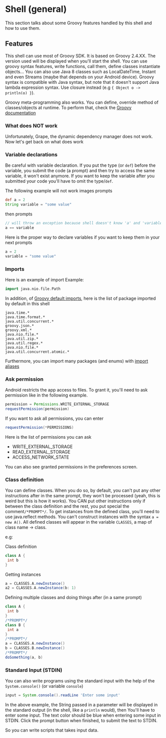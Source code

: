 # Shell (general)
This section talks about some Groovy features handled by this shell and how to use them.

## Features
This shell can use most of Groovy SDK. It is based on Groovy 2.4.XX. The version used will be
displayed when you'll start the shell.
You can use groovy syntax features, write functions, call them, define classes instantiate objects...
You can also use Java 8 classes such as LocalDateTime, Instant and even Streams (maybe that depends on your Android device).
Groovy syntax is compatible with Java syntax, but note that it doesn't support Java lambda expression
syntax. Use closure instead (e.g `{ Object o -> println(o) }`).


Groovy meta-programming also works. You can define, override method of classes/objects at runtime.
To perform that, check the [Groovy documentation](https://groovy-lang.org/documentation.html)

### What does NOT work
Unfortunately, Grape, the dynamic dependency manager does not work.
Now let's get back on what does work

### Variable declarations
Be careful with variable declaration. If you put the type (or `def`) before the variable, you submit the code (a prompt) and then try to access the same variable, it won't exist anymore.
If you want to keep the variable after you submitted your code you'll have to omit the type/`def`.

The following example will not work
images
prompts
```groovy
def a = 2
String variable = "some value"
```
then prompts
```groovy
// will throw an exception because shell doesn't know 'a' and 'variable' anymore
a == variable
```

Here is the proper way to declare variables if you want to keep them in your next prompts

```groovy
a = 2
variable = "some value"
```
### Imports
Here is an example of import
Example:
````groovy
import java.nio.file.Path
````

In addition, of [Groovy default imports](https://groovy-lang.org/structure.html#_default_imports), here is the list of package imported by default in this shell
```text
java.time.*
java.time.format.*
java.util.concurrent.*
groovy.json.*
groovy.xml.*
java.nio.file.*
java.util.zip.*
java.util.regex.*
java.nio.file.*
java.util.concurrent.atomic.*
```

Furthermore, you can import many packages (and enums) with [import aliases](https://tambapps.github.io/groovy-shell-user-manual/import-aliases/)

### Ask permission
Android restricts the app access to files. To grant it, you'll need to ask permission like in the following
example.
```groovy  
permission = Permissions.WRITE_EXTERNAL_STORAGE
requestPermission(permission)
```

If you want to ask all permissions, you can enter
```groovy  
requestPermission(*PERMISSIONS)
```

Here is the list of permissions you can ask
- WRITE_EXTERNAL_STORAGE
- READ_EXTERNAL_STORAGE
- ACCESS_NETWORK_STATE

You can also see granted permissions in the preferences screen.

### Class definition
You can define classes. When you do so, by default, you can't put any other instructions after in the same prompt, they won't be processed (yeah, this is weird but this is how it works).
You CAN put other instructions only if between the class definition and the rest, you put special the comment`/*PROMPT*/`.
To get instances from the defined class, you'll need to use java.reflect methods. You can't construct instances with
the syntax `a = new A()`.
All defined classes will appear in the variable `CLASSES`, a map of class name -> class.


e.g:

Class definition
```groovy
class A {
 int b
}
```


Getting instances
```groovy
a = CLASSES.A.newInstance()
a2 = CLASSES.A.newInstance(b: 1)
```

Defining multiple classes and doing things after (in a same prompt)

```groovy
class A {
 int b
}
/*PROMPT*/
class B {
 int a
}
/*PROMPT*/
a = CLASSES.A.newInstance()
b = CLASSES.B.newInstance()
/*PROMPT*/
doSomething(a, b)
```

### Standard Input (STDIN)
You can also write programs using the standard input with the help of the `System.console()` (or variable `console`)

```groovy
input = System.console().readLine 'Enter some input'
```

In the above example, the String passed in a parameter will be displayed in the standard output (in the shell, like a `println` would), then
You'll have to enter some input. The text color should be blue when entering some input in STDIN. Click the prompt button
when finished, to submit the text to STDIN.

So you can write scripts that takes input data.
